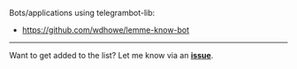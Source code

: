 Bots/applications using telegrambot-lib:

* https://github.com/wdhowe/lemme-know-bot

***

Want to get added to the list? Let me know via an **[issue](https://github.com/wdhowe/telegrambot-lib/issues)**.